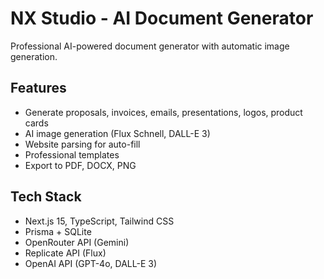 ﻿# NX Studio - AI Document Generator

Professional AI-powered document generator with automatic image generation.

## Features
- Generate proposals, invoices, emails, presentations, logos, product cards
- AI image generation (Flux Schnell, DALL-E 3)
- Website parsing for auto-fill
- Professional templates
- Export to PDF, DOCX, PNG

## Tech Stack
- Next.js 15, TypeScript, Tailwind CSS
- Prisma + SQLite
- OpenRouter API (Gemini)
- Replicate API (Flux)
- OpenAI API (GPT-4o, DALL-E 3)
